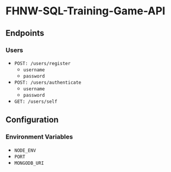 # FHNW-SQL-Training-Game-API


## Endpoints

### Users

* `POST: /users/register`
  * `username`
  * `password`
* `POST: /users/authenticate`
  * `username`
  * `password`
* `GET: /users/self`


## Configuration
### Environment Variables
* `NODE_ENV`
* `PORT`
* `MONGODB_URI`